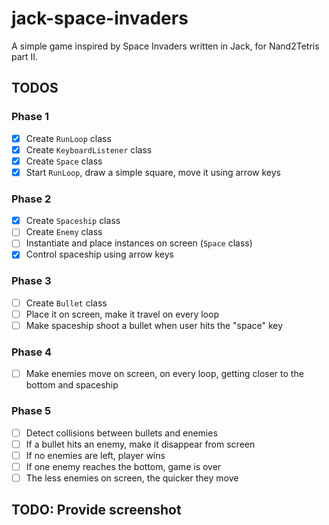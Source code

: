 # jack-space-invaders

A simple game inspired by Space Invaders written in Jack, for Nand2Tetris part II.

## TODOS

### Phase 1

- [x] Create `RunLoop` class
- [x] Create `KeyboardListener` class
- [x] Create `Space` class
- [x] Start `RunLoop`, draw a simple square, move it using arrow keys

### Phase 2

- [x] Create `Spaceship` class
- [ ] Create `Enemy` class
- [ ] Instantiate and place instances on screen (`Space` class)
- [x] Control spaceship using arrow keys

### Phase 3

- [ ] Create `Bullet` class
- [ ] Place it on screen, make it travel on every loop
- [ ] Make spaceship shoot a bullet when user hits the "space" key

### Phase 4

- [ ] Make enemies move on screen, on every loop, getting closer to the bottom and spaceship

### Phase 5

- [ ] Detect collisions between bullets and enemies
- [ ] If a bullet hits an enemy, make it disappear from screen
- [ ] If no enemies are left, player wins
- [ ] If one enemy reaches the bottom, game is over
- [ ] The less enemies on screen, the quicker they move

## TODO: Provide screenshot

